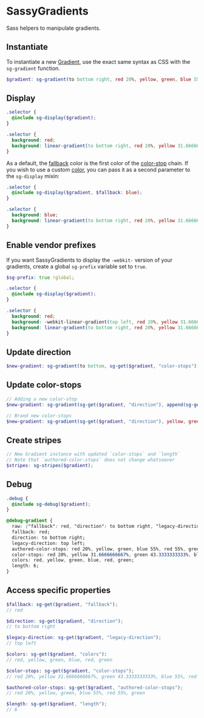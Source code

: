 SassyGradients
==============

Sass helpers to manipulate gradients.

## Instantiate

To instantiate a new [Gradient](https://github.com/HugoGiraudel/SassyGradients/blob/master/TERMINOLOGY.md#gradient), use the exact same syntax as CSS with the `sg-gradient` function.

```scss
$gradient: sg-gradient(to bottom right, red 20%, yellow, green, blue 55%, red 55%, green);
```

## Display

```scss
.selector {
  @include sg-display($gradient);
}
```

```css
.selector {
  background: red;
  background: linear-gradient(to bottom right, red 20%, yellow 31.6666666667%, green 43.3333333333%, blue 55%, red 55%, green 100%);
}
```

As a default, the [fallback](https://github.com/HugoGiraudel/SassyGradients/blob/master/TERMINOLOGY.md#fallback) color is the first color of the [color-stop](https://github.com/HugoGiraudel/SassyGradients/blob/master/TERMINOLOGY.md#color-stop) chain. If you wish to use a custom [color](https://github.com/HugoGiraudel/SassyGradients/blob/master/TERMINOLOGY.md#color), you can pass it as a second parameter to the `sg-display` mixin:

```scss
.selector {
  @include sg-display($gradient, $fallback: blue);
}
```

```css
.selector {
  background: blue;
  background: linear-gradient(to bottom right, red 20%, yellow 31.6666666667%, green 43.3333333333%, blue 55%, red 55%, green 100%);
}
```

## Enable vendor prefixes

If you want SassyGradients to display the `-webkit-` version of your gradients, create a global `sg-prefix` variable set to `true`.

```scss
$sg-prefix: true !global;

.selector {
  @include sg-display($gradient);
}
```

```css
.selector {
  background: red;
  background: -webkit-linear-gradient(top left, red 20%, yellow 31.6666666667%, green 43.3333333333%, blue 55%, red 55%, green 100%);
  background: linear-gradient(to bottom right, red 20%, yellow 31.6666666667%, green 43.3333333333%, blue 55%, red 55%, green 100%);
}
```

## Update direction

```scss
$new-gradient: sg-gradient(to bottom, sg-get($gradient, "color-stops"));
```

## Update color-stops

```scss
// Adding a new color-stop
$new-gradient: sg-gradient(sg-get($gradient, "direction"), append(sg-get($gradient, "authored-color-stops"), hotpink, comma)...);

// Brand new color-stops
$new-gradient: sg-gradient(sg-get($gradient, "direction"), yellow, green, blue, purple, magenta);
```

## Create stripes

```scss
// New Gradient instance with updated `color-stops` and `length`
// Note that `authored-color-stops` does not change whatsoever
$stripes: sg-stripes($gradient);
```

## Debug

```scss
.debug {
  @include sg-debug($gradient);
}
```

```css
@debug-gradient {
  raw: ("fallback": red, "direction": to bottom right, "legacy-direction": top left, "authored-color-stops": (red 20%, yellow, green, blue 55%, red 55%, green), "color-stops": (red 20%, yellow 31.6666666667%, green 43.3333333333%, blue 55%, red 55%, green 100%), "colors": (red, yellow, green, blue, red, green), "length": 6);
  fallback: red;
  direction: to bottom right;
  legacy-direction: top left;
  authored-color-stops: red 20%, yellow, green, blue 55%, red 55%, green;
  color-stops: red 20%, yellow 31.6666666667%, green 43.3333333333%, blue 55%, red 55%, green 100%;
  colors: red, yellow, green, blue, red, green;
  length: 6;
}
```

## Access specific properties

```scss
$fallback: sg-get($gradient, "fallback");
// red

$direction: sg-get($gradient, "direction");
// to bottom right

$legacy-direction: sg-get($gradient, "legacy-direction");
// top left

$colors: sg-get($gradient, "colors"):
// red, yellow, green, blue, red, green

$color-stops: sg-get($gradient, "color-stops");
// red 20%, yellow 31.6666666667%, green 43.3333333333%, blue 55%, red 55%, green 100%

$authored-color-stops: sg-get($gradient, "authored-color-stops");
// red 20%, yellow, green, blue 55%, red 55%, green

$length: sg-get($gradient, "length");
// 6
```
